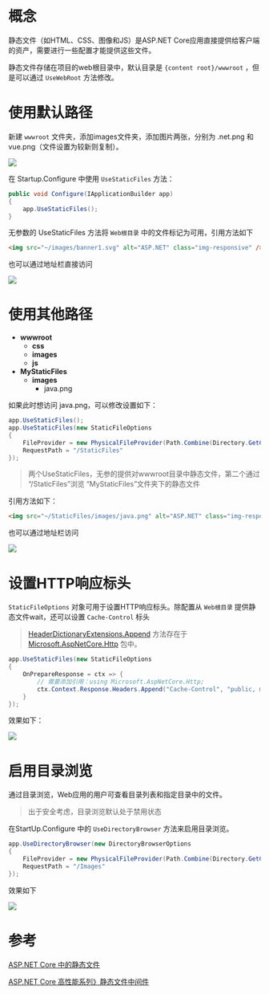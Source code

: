 # 概念

静态文件（如HTML、CSS、图像和JS）是ASP.NET Core应用直接提供给客户端的资产，需要进行一些配置才能提供这些文件。

静态文件存储在项目的web根目录中，默认目录是 `{content root}/wwwroot` ，但是可以通过 `UseWebRoot` 方法修改。



# 使用默认路径

新建 `wwwroot` 文件夹，添加images文件夹，添加图片两张，分别为 .net.png 和 vue.png（文件设置为较新则复制）。

![](F:\03Github\06DotnetCoreDemo\3.1\静态文件\Images\02新建wwwroot文件夹.png)

在 Startup.Configure 中使用 `UseStaticFiles` 方法：

```c#
public void Configure(IApplicationBuilder app)
{
    app.UseStaticFiles();
}
```

无参数的 UseStaticFiles 方法将 `Web根目录` 中的文件标记为可用，引用方法如下

```html
<img src="~/images/banner1.svg" alt="ASP.NET" class="img-responsive" />
```

也可以通过地址栏直接访问

![](F:\03Github\06DotnetCoreDemo\3.1\静态文件\Images\03访问vue.png.png)



# 使用其他路径

- **wwwroot**
  - **css**
  - **images**
  - **js**
- **MyStaticFiles**
  - **images**
    - java.png

如果此时想访问 java.png，可以修改设置如下：

```c#
app.UseStaticFiles();
app.UseStaticFiles(new StaticFileOptions
{
    FileProvider = new PhysicalFileProvider(Path.Combine(Directory.GetCurrentDirectory(), "MyStaticFiles")),
    RequestPath = "/StaticFiles"
});
```

> 两个UseStaticFiles，无参的提供对wwwroot目录中静态文件，第二个通过 “/StaticFiles”浏览 “MyStaticFiles”文件夹下的静态文件

引用方法如下：

```html
<img src="~/StaticFiles/images/java.png" alt="ASP.NET" class="img-responsive" />
```

也可以通过地址栏访问

![](F:\03Github\06DotnetCoreDemo\3.1\静态文件\Images\04其他目录.png)



# 设置HTTP响应标头

`StaticFileOptions` 对象可用于设置HTTP响应标头。除配置从 `Web根目录` 提供静态文件wait，还可以设置 `Cache-Control` 标头

> [HeaderDictionaryExtensions.Append](https://docs.microsoft.com/zh-cn/dotnet/api/microsoft.aspnetcore.http.headerdictionaryextensions.append) 方法存在于 [Microsoft.AspNetCore.Http](https://www.nuget.org/packages/Microsoft.AspNetCore.Http/) 包中。

```c#
app.UseStaticFiles(new StaticFileOptions
{
    OnPrepareResponse = ctx => {
        // 需要添加引用：using Microsoft.AspNetCore.Http;
        ctx.Context.Response.Headers.Append("Cache-Control", "public, max-age=600");
    }
});
```

效果如下：

![](F:\03Github\06DotnetCoreDemo\3.1\静态文件\Images\05添加缓存.png)



# 启用目录浏览

通过目录浏览，Web应用的用户可查看目录列表和指定目录中的文件。

> 出于安全考虑，目录浏览默认处于禁用状态

在StartUp.Configure 中的 `UseDirectoryBrowser` 方法来启用目录浏览。

```c#
app.UseDirectoryBrowser(new DirectoryBrowserOptions
{
    FileProvider = new PhysicalFileProvider(Path.Combine(Directory.GetCurrentDirectory(), "MyStaticFiles", "images")),
    RequestPath = "/Images"
});
```

效果如下

![](F:\03Github\06DotnetCoreDemo\3.1\静态文件\Images\06目录浏览.png)



# 参考

[ASP.NET Core 中的静态文件](https://docs.microsoft.com/zh-cn/aspnet/core/fundamentals/static-files?view=aspnetcore-3.1)

[ASP.NET Core 高性能系列》静态文件中间件](https://www.cnblogs.com/humble/p/12288903.html)